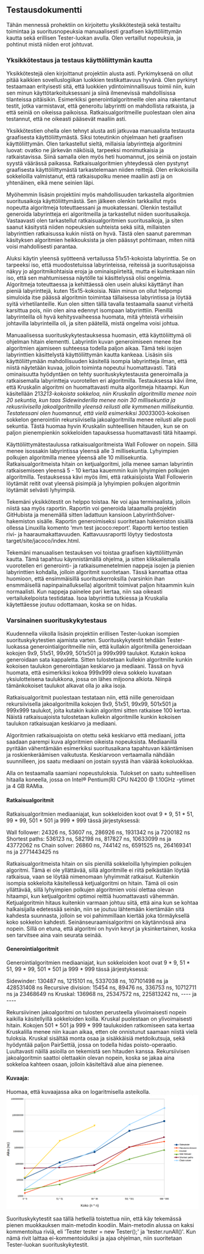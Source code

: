## Testausdokumentti

Tähän mennessä prohektiin on kirjoitettu yksikkötestejä sekä testailtu toimintaa ja suoritusnopeuksia manuaalisesti graafisen käyttöliittymän kautta sekä erillisen Tester-luokan avulla. Olen vertaillut nopeuksia, ja pohtinut mistä niiden erot johtuvat.

### Yksikkötestaus ja testaus käyttöliittymän kautta

Yksikkötestejä olen kirjoittanut projektiin alusta asti. Pyrkimyksenä on ollut pitää kaikkien sovelluslogiikan luokkien testikattavuus hyvänä. Olen pyrkinyt testaamaan erityisesti sitä, että luokkien ydintoiminnallisuus toimii niin, kuin sen minun käyttötarkoituksessani ja siinä ilmenevissä mahdollisissa tilanteissa pitäisikin. Esimerkiksi generointialgoritmeille olen aina rakentanut testit, jotka varmistavat, että generoitu labyrintti on mahdollista ratkaista, ja että seiniä on oikeissa paikoissa. Ratkaisualgoritmeille puolestaan olen aina testannut, että ne oikeasti pääsevät maaliin asti.

Yksikkötestien ohella olen tehnyt alusta asti jatkuvaa manuaalista testausta graafisesta käyttöliittymästä. Siksi toteutinkin ohjelmaan heti graafisen käyttöliittymän. Olen tarkastellut sieltä, millaisia labyrintteja algoritmini luovat: ovatko ne järkevän näköisiä, tarpeeksi monimutkaisia ja ratkaistavissa. Siinä samalla olen myös heti huomannut, jos seiniä on jostain syystä väärässä paikassa. Ratkaisualgoritmien yhteydessä olen pystynyt graafisesta käyttöliittymästä tarkastelemaan niiden reittejä. Olen erikokoisilla sokkeloilla valmistanut, että ratkaisupolku menee maaliin asti ja on yhtenäinen, eikä mene seinien läpi.

Myöhemmin lisäsin projektiini myös mahdollisuuden tarkastella algoritmien suoritusaikoja käyttöliittymästä. Sen jälkeen olenkin tarkkaillut myös nopeutta algoritmeja toteuttaessani ja muokatessani. Olenkin testaillut generoida labyrintteja eri algoritmeilla ja tarkastellut niiden suoritusaikoja. Vastaavasti olen tarkastellut ratkaisualgoritmien suoritusaikoja, ja siten saanut käsitystä niiden nopeuksien suhteista sekä siitä, millaisten labyrinttien ratkaisussa kukin niistä on hyvä. Tästä olen saanut paremman käsityksen algoritmien heikkouksista ja olen päässyt pohtimaan, miten niitä voisi mahdollisesti parantaa.

Aluksi käytin yleensä syötteenä vertailussa 51x51-kokoista labyrinttia. Se on tarpeeksi iso, että muodostetuissa labyrinteissa, reiteissä ja suoritusajoissa näkyy jo algoritmikohtaisia eroja ja ominaispiirteitä, mutta ei kuitenkaan niin iso, että sen mahtumisessa näytölle tai käsittelyssä olisi ongelmia. Algoritmeja toteuttaessa ja kehittäessä olen usein aluksi käyttänyt ihan pieniä labyrinttejä, kuten 15x15-kokoisia. Näin minun on ollut helpompi simuloida itse päässä algoritmin toimintaa tällaisessa labyrintissa ja löytää syitä virhetilanteille. Kun olen sitten tällä tavalla testaamalla saanut virheitä karsittua pois, niin olen aina edennyt isompaan labyrinttiin. Pienillä labyrinteilla oli hyvä kehitysvaiheessa huomata, mitä yhteistä virheisiin johtavilla labyrinteilla oli, ja siten päätellä, mistä ongelma voisi johtua.

Manuaalisessa suorituskykytestauksessa huomasin, että käyttöliittymä oli ohjelman hitain elementti. Labyrintin kuvan generoimiseen menee itse algoritmien ajamiseen suhteessa todella paljon aikaa. Tämä teki isojen labyrinttien käsittelystä käyttöliittymän kautta kankeaa. Lisäsin siis käyttöliittymään mahdollisuuden käsitellä isompia labyrintteja ilman, että niistä näytetään kuvaa, jolloin toiminta nopeutui huomattavasti. Tätä ominaisuutta hyödyntäen on tehty suorituskykytestausta generoimalla ja ratkaisemalla labyrintteja vuorotellen eri algoritmilla. Testauksessa kävi ilme, että Kruskalin algoritmi on huomattavasti muita algoritmeja hitaampi. Kun käsitellään 213*213-kokoista sokkeloa, niin Kruskalin algoritmilla menee noin 20 sekuntia, kun taas Sidewinderilla menee noin 30 millisekuntia ja rekusriivisella jakoalgoritmilla yleensä reilusti alle kymmenen millisekuntia. Testatessani olen huomannut, että vielä esimerkiksi 3003*3003-kokoisen sokkelon generointiin rekursiivisella jakoalgoritmilla menee reilusti alle puoli sekuntia. Tästä huomaa hyvin Kruskalin suhteellisen hitauden, kun se on paljon pienempienkin sokkeloiden tapauksessa huomattavasti tätä hitaampi.

Käyttöliittymätestaulussa ratkaisualgoritmeista Wall Follower on nopein. Sillä menee isossakin labyrintissa yleensä alle 3 millisekuntia. Lyhyimpien polkujen algoritmilla menee yleensä alle 10 millisekuntia. Ratkaisualgoritmeista hitain on ketjualgoritmi, jolla menee saman labyrintin ratkaisemiseen yleensä 5 - 10 kertaa kauemmin kuin lyhyimpien polkujen algoritmilla. Testauksessa kävi myös ilmi, että ratkaisijoista Wall Followerin löytämät reitit ovat yleensä pisimpiä ja lyhyimpien polkujen algoritmin löytämät selvästi lyhyimpiä.

Tekemäni yksikkötestit on helppo toistaa. Ne voi ajaa terminaalista, jolloin niistä saa myös raportin. Raportin voi generoida lataamalla projektin GitHubista ja menemällä sitten ladattuun kansioon LabyrinthSolver-hakemiston sisälle. Raportin generoimiseksi suoritetaan hakemiston sisällä ollessa Linuxilla komento ’mvn test jacoco:report’. Raportti kertoo testien rivi- ja haaraumakattavuuden. Kattavuusraportti löytyy tiedostosta target/site/jacoco/index.html.

Tekemäni manuaalisen testauksen voi toistaa graafisen käyttöliittymän kautta. Tämä tapahtuu käynnistämällä ohjelma, ja sitten klikkailemalla vuorotellen eri generointi- ja ratkaisumenetelmien nappeja isojen ja pienien labyrinttien kohdalla, jolloin algoritmit suoritetaan. Tässä kannattaa ottaa huomioon, että ensimmäisillä suorituskerroksilla (varsinkin ihan ensmmäisellä napinpainalluksella) algoritmit toimivat paljon hitaammin kuin normaalisti. Kun nappeja painelee pari kertaa, niin saa oikeasti vertailukelpoista testidataa. Isoa labyrinttia tutkiessa ja Kruskalia käytettäesse joutuu odottamaan, koska se on hidas.

### Varsinainen suorituskykytestaus

Kuudennella viikolla lisäsin projektiin erillisen Tester-luokan isompien suorituskykytestien ajamista varten. Suorituskykytestit tehdään Tester-luokassa generointialgoritmeille niin, että kullakin algoritmilla generoidaan kokojen 9x9, 51x51, 99x99, 501x501 ja 999x999 taulukot. Kutakin kokoa generoidaan sata kappaletta. Sitten tulostetaan kullekin algoritmille kunkin kokoisen taulukon generointiajan keskiarvo ja mediaani. Tässä on hyvä huomata, että esimerkiksi kokoa 999x999 oleva sokkelo kuvataan yksiulotteisena taulukkona, jossa on lähes miljoona alkiota. Niinpä tämänkokoiset taulukot alkavat olla jo aika isoja.

Ratkaisualgoritmit puolestaan testataan niin, että niille generoidaan rekursiivisella jakoalgoritmilla kokojen 9x9, 51x51, 99x99, 501x501 ja 999x999 taulukot, joita kutakin kukin algoritmi sitten ratkaisee 100 kertaa. Näistä ratkaisuajoista tulostetaan kullekin algoritmille kunkin kokoisen taulukon ratkaisuajan keskiarvo ja mediaani.

Algoritmien ratkaisuajoista on otettu sekä keskiarvo että mediaani, jotta saadaan parempi kuva algoritmien oikeista nopeuksista. Mediaanillä pyritään vähentämään esimerkiksi suoritusaikana tapahtuvan kääntämisen ja roskienkeräämisen vaikutusta. Keskiarvoon vertaamalla nähdään suunnilleen, jos saatu mediaani on jostain syystä ihan väärää kokoluokkaa.

Alla on testaamalla saamiani nopeustuloksia. Tulokset on saatu suhteellisen hitaalla koneella, jossa on Intel® Pentium(R) CPU N4200 @ 1.10GHz -ytimet ja 4 GB RAMia.

#### Ratkaisualgoritmit

Ratkaisualgoritmien mediaaniajat, kun sokkeloiden koot ovat 9 * 9,	51 * 51,	99 * 99,	501 * 501 ja	999 * 999 tässä järjestyksessä:

Wall follower:	24326 ns,	53607 ns,	286926 ns,	1931342 ns ja	7200182 ns
Shortest paths:	536123 ns,	582198 ns,	817827 ns,	10633099 ns ja	43772062 ns
Chain solver:	26860 ns,	744142 ns,	6591525 ns,	264169341 ns ja	2771443425 ns

Ratkaisualgoritmeista hitain on siis pienillä sokkeloilla lyhyimpien polkujen algoritmi. Tämä ei ole yllättävää, sillä algoritmille ei riitä pelkästään löytää ratkaisua, vaan se löytää nimenomaan lyhyimmät ratkaisut. Kuitenkin isompia sokkeloita käsitellessä ketjualgoritmi on hitain. Tämä oli osin yllättävää, sillä lyhyimpien polkujen algoritmien voisi olettaa olevan hitaampi, kun ketjualgoritmi optimoi reittiä huomattavasti vähemmän. Ketjualgoritmin hitaus kuitenkin varmaan johtuu siitä, että aina kun se kohtaa halkaisijalla edetessää seinän, niin se joutuu lähtemään kiertämään sitä kahdesta suunnasta, jolloin se voi pahimmillaan kiertää joka törmäyksellä koko sokkelon kahdesti. Seinänseuraamisalgoritmi on käytännössä aina nopein. Sillä on etuna, että algoritmi on hyvin kevyt ja yksinkertainen, koska sen tarvitsee aina vain seurata seinää.

#### Generointialgoritmit

Generointialgoritmien mediaaniajat, kun sokkeloiden koot ovat 9 * 9,	51 * 51,	99 * 99,	501 * 501 ja	999 * 999 tässä järjestyksessä:

Sidewinder:	130487 ns,	1215101 ns,	5337038 ns,	107101498 ns ja	428531408 ns
Recursive division:	15454 ns,	89476 ns,	336753 ns,	10712711 ns ja	23468649 ns
Kruskal:	136968 ns,	25347572 ns,	225813242 ns,  ---- ja ----

Rekursiivinen jakoalgoritmi on tulosten perusteella ylivoimaisesti nopein kaikilla käsitellyillä sokkeloiden koilla. Kruskal puolestaan on ylivoimaisesti hitain. Kokojen 501 * 501 ja	999 * 999 taulukoiden ratkomiseen sata kertaa Kruskalilla menee niin kauan aikaa, etten ole onnistunut saamaan niistä vielä tuloksia. Kruskal sisältää monta osaa ja sisäkkäisiä metdoikutsuja, sekä hyödyntää paljon PairSettiä, jossa on todella hidas poisto-operaatio. Luultavasti näillä asioilla on tekemistä sen hitauden kanssa. Rekursiivisen jakoalgoritmin saattoi olettaakin olevan nopein, koska se jakaa aina sokkeloa kahteen osaan, jolloin käsiteltävä alue aina pienenee.


#### Kuvaaja:
Huomaa, että kuvaajassa aika on logaritmisella asteikolla.
![Nopeuskuvaaja](https://github.com/fannif/labyrinttiratkoja/blob/master/dokumentaatio/algoritmiNopeusKuvaaja.png "Nopeuskuvaaja")

Suorituskykytestit saa tällä hetkellä toistettua niin, että käy tekemässä pienen muokkauksen main-metodin koodiin. Main-metodin alussa on kaksi kommentoitua riviä, eli 'Tester tester = new Tester();' ja 'tester.runAll()'. Kun nämä rivit laittaa ei-kommentoiduiksi ja ajaa ohjelman, niin suoritetaan Tester-luokan suorituskykytestit.
